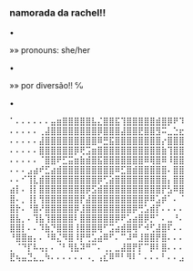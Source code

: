 ### namorada da rachel!!         
•     

»» pronouns: she/her 

•    

»» por diversão!! ℆ 

•   

⠁⠄⠄⠄⠄⠄⠄⣤⣶⣿⣿⣿⣿⣿⣧⣌⣿⣿⣯⢹⣿⣿⣿⣿⣿⣾⣿⡿⠟⠹               
⠄⠄⠄⠄⠄⢀⣼⣿⣿⣿⣿⣿⣿⣿⣿⡿⣿⣿⣿⣼⣿⣿⣟⣿⣿⣻⠭⣀⣑⣖            
⠄⠄⠄⠄⠄⣼⣿⣿⣿⣿⣿⣿⣿⣿⣿⠿⣛⣯⣿⣿⣿⣿⣿⣿⣿⣿⡔⣿⣿⣿            
⠄⠄⠄⠄⠄⣿⣿⣿⣿⣿⣿⡿⢟⣩⣶⣿⣿⣿⣿⣿⣿⣿⣿⣿⣿⣿⣷⢹⣿⣿           
⠄⠄⠄⠄⠄⠈⣿⣿⠟⣋⣭⣶⣷⣾⣿⣯⣿⣿⣿⣿⣿⣿⣿⠿⢿⣿⠿⠸⣿⣿          
⠄⠄⠄⣠⣴⠞⣋⣴⣾⣿⣿⣿⣿⣿⣿⣿⣿⣿⠿⣋⣿⣾⣿⣿⣿⣿⣿⠄⣿⣿          
⠄⠄⠊⢹⣇⣾⣿⣿⣿⣿⣿⣿⣿⣿⣿⡿⢋⣵⣿⣿⣿⣿⣿⣿⣿⣿⣿⡄⣿⣿              
⣴⡇⠄⢸⡇⣿⣿⣿⣿⣿⣿⣿⣿⡿⣫⣾⣿⣿⣿⣿⣿⣿⣿⣿⣿⣿⡟⣣⠿⣿               
⣿⠄⡀⢸⡇⢻⣿⣿⣿⣿⣿⣿⡟⣼⣿⣿⣿⣿⣿⣿⣿⣿⣿⡿⠿⣡⡾⠁⠄⠈               
⣿⡗⠄⠘⣿⠜⣿⣿⣿⣿⣿⡿⣸⣿⣿⣿⣿⣿⣿⣿⣿⡿⢛⣡⣾⡏⠄⠄⠄⠄             
⣿⣧⡀⠄⢹⣧⢹⣿⣿⣿⣿⠇⣿⣿⣿⣿⣿⣿⡿⠟⣡⣴⣿⡿⡛⠁⠄⣀⠘⠄             
⣿⣿⡇⠄⠄⠹⣷⡙⣿⣿⣿⢸⣿⣿⣿⢿⠋⣩⣴⣾⣿⢿⠋⠺⢋⣼⣿⠏⠄⠄                        
⠘⣿⣿⣶⡄⠄⠘⠿⣌⠻⣿⠸⡟⢛⣡⣴⠿⠋⠄⠉⠼⠛⣸⣿⣿⡟⣿⠄⠄⠄                
⡀⠈⠙⡏⠧⢤⡄⠄⠈⠃⢻⣧⠽⠛⠉⠄⢀⡀⣀⣼⣿⡟⡏⠉⡿⠇⣿⠄⠄⠄             
⣟⢦⣤⣙⣄⣀⠳⠄⠄⠄⠄⠄⠄⠠⡀⢠⣎⠿⠛⠃⠻⠇⠁⠄⠄⠄⠃⠄⠄⣠                  
